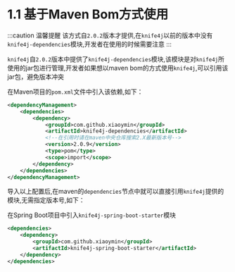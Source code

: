 # 1.1 基于Maven Bom方式使用

:::caution 温馨提醒
该方式自`2.0.2`版本才提供,在`knife4j`以前的版本中没有`knife4j-dependencies`模块,开发者在使用的时候需要注意
:::

`knife4j`自`2.0.2`版本中提供了`knife4j-dependencies`模块,该模块是对`knife4j`所使用的jar包进行管理,开发者如果想以maven bom的方式使用`knife4j`,可以引用该jar包，避免版本冲突

在Maven项目的`pom.xml`文件中引入该依赖,如下：

```xml
<dependencyManagement>
    <dependencies>
        <dependency>
            <groupId>com.github.xiaoymin</groupId>
            <artifactId>knife4j-dependencies</artifactId>
            <!--在引用时请在maven中央仓库搜索2.X最新版本号-->
            <version>2.0.9</version>
            <type>pom</type>
            <scope>import</scope>
        </dependency>
    </dependencies>
</dependencyManagement>
```


导入以上配置后,在maven的`dependencies`节点中就可以直接引用`knife4j`提供的模块,无需指定版本号,如下：


在Spring Boot项目中引入`knife4j-spring-boot-starter`模块

```xml
<dependencies>
    <dependency>
        <groupId>com.github.xiaoymin</groupId>
        <artifactId>knife4j-spring-boot-starter</artifactId>
    </dependency>
</dependencies>
```

 
 
 